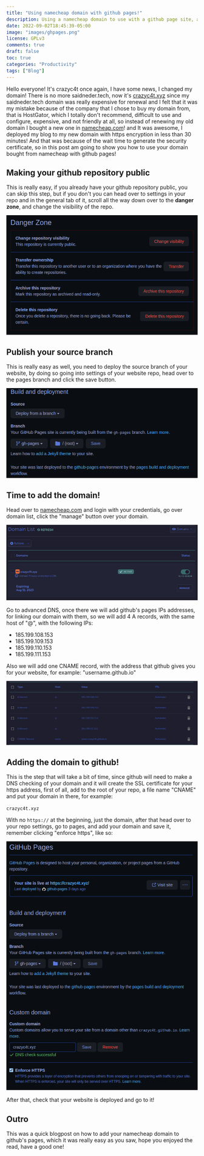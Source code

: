 ```yaml
---
title: "Using namecheap domain with github pages!"
description: Using a namecheap domain to use with a github page site, and deploy it with https!
date: 2022-09-02T18:45:39-05:00
image: "images/ghpages.png"
license: GPLv3
comments: true
draft: false
toc: true
categories: "Productivity"
tags: ["Blog"] 
---
```


Hello everyone! It's crazyc4t once again, I have some news, I changed my domain! There is no more saidneder.tech, now it's [crazyc4t.xyz](https://crazyc4t.xyz) since my saidneder.tech domain was really expensive for renewal and I felt that it was my mistake because of the company that I chose to buy my domain from, that is HostGator, which I totally don't recommend, difficult to use and configure, expensive, and not friendly at all, so instead of renewing my old domain I bought a new one in [namecheap.com](https://namecheap.com)! and It was awesome, I deployed my blog to my new domain with https encryption in less than 30 minutes! And that was because of the wait time to generate the security certificate, so in this post am going to show you how to use your domain bought from namecheap with github pages!

## Making your github repository public 

This is really easy, if you already have your github repository public, you can skip this step, but if you don't you can head over to settings in your repo and in the general tab of it, scroll all the way down over to the **danger zone**, and change the visibility of the repo.

![Danger zone](/images/danger.png)

## Publish your source branch

This is really easy as well, you need to deploy the source branch of your website, by doing so going into settings of your website repo, head over to the pages branch and click the save button.

![Branch](/images/branch.png)

## Time to add the domain!

Head over to [namecheap.com](https://namecheap.com) and login with your credentials, go over domain list, click the "manage" button over your domain. 

![manage](/images/manage.png)

Go to advanced DNS, once there we will add github's pages IPs addresses, for linking our domain with them, so we will add 4 A records, with the same host of "@", with the following IPs:
- 185.199.108.153
- 185.199.109.153
- 185.199.110.153
- 185.199.111.153

Also we will add one CNAME record, with the address that github gives you for your website, for example: "username.github.io"

![records](/images/records.png)

## Adding the domain to github!

This is the step that will take a bit of time, since github will need to make a DNS checking of your domain and it will create the SSL certificate for your https address, first of all, add to the root of your repo, a file name "CNAME" and put your domain in there, for example:

`crazyc4t.xyz`

With no `https://` at the beginning, just the domain, after that head over to your repo settings, go to pages, and add your domain and save it, remember clicking "enforce https", like so:

![pages](/images/pages.png)

After that, check that your website is deployed and go to it!

## Outro

This was a quick blogpost on how to add your namecheap domain to github's pages, which it was really easy as you saw, hope you enjoyed the read, have a good one!
